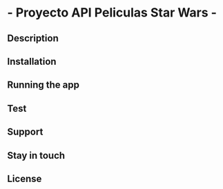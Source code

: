 # - Proyecto API Peliculas Star Wars -

##

## Description

## Installation

## Running the app

## Test

## Support

## Stay in touch

## License
